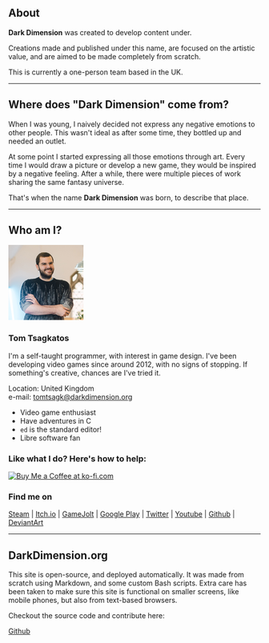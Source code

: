 ## About

**Dark Dimension** was created to develop content under.

Creations made and published under this name, are focused on the
artistic value, and are aimed to be made completely from scratch.

This is currently a one-person team based in the UK.

---

## Where does "Dark Dimension" come from?

When I was young, I naively decided not express any negative emotions
to other people. This wasn't ideal as after some time, they bottled up
and needed an outlet.

At some point I started expressing all those emotions through art.
Every time I would draw a picture or develop a new
game, they would be inspired by a negative feeling. After a while,
there were multiple pieces of work sharing the same fantasy universe.

That's when the name **Dark Dimension** was born, to describe that place.

---

## Who am I?

![Tom Tsagkatos icon](/images/icon_tomtsagk.png "Yup, that's me!")

### Tom Tsagkatos

I'm a self-taught programmer, with interest in game design.
I've been developing video games since around 2012, with no signs
of stopping. If something's creative, chances are I've tried it.

Location: United Kingdom<br>
e-mail: tomtsagk@darkdimension.org<br>

* Video game enthusiast
* Have adventures in C
* `ed` is the standard editor!
* Libre software fan

### Like what I do? Here's how to help:

<!-- Ko-fi donation -->
<a href='https://ko-fi.com/I2I332LSO' target='_blank'>
	<img height='36' style='border:0px;height:36px;'
		src='https://cdn.ko-fi.com/cdn/kofi2.png?v=2' border='0' alt='Buy Me a Coffee at ko-fi.com' />
</a>

### Find me on

<a class="button" href="https://store.steampowered.com/developer/darkdimension/">Steam</a> |
<a class="button" href="https://darkdimension.itch.io/">Itch.io</a> |
<a class="button" href="https://gamejolt.com/@DarkDimension">GameJolt</a> |
<a class="button" href="https://play.google.com/store/apps/dev?id=7077678189868052042">Google Play</a> |
<a class="button" href="https://twitter.com/darkdimensiongd">Twitter</a> |
<a class="button" href="https://www.youtube.com/channel/UCEke8kAp4XhodcnM9HIK2Sw">Youtube</a> |
<a class="button" href="https://github.com/tomtsagk">Github</a> |
<a class="button" href="https://www.deviantart.com/darkdimensiongd">DeviantArt</a>

---

## DarkDimension.org

This site is open-source, and deployed automatically. It was made from scratch using Markdown, and some custom
Bash scripts. Extra care has been taken to make sure this site is functional on smaller screens, like mobile phones,
but also from text-based browsers.

Checkout the source code and contribute here:

<a class="button" href="https://github.com/tomtsagk/darkdimension.org">Github</a>
